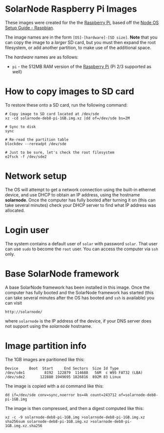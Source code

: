 # SolarNode Raspberry Pi Images

These images were created for the the [Raspberry Pi][1], based 
off the [Node OS Setup Guide - Raspbian][2].

The image names are in the form `[OS]-[hardware]-[SD size]`. **Note**
that you can copy the image to a _larger_ SD card, but you must then
expand the root filesystem, or add another partition, to make use of
the additional space.

The *hardware* names are as follows:

 * `pi` - the 512MB RAM version of the [Raspberry Pi][1] (Pi 2/3 supported
   as well)
 	
# How to copy images to SD card

To restore these onto a SD card, run the following command:

	# Copy image to SD card located at /dev/sde
	xz -cd solarnode-deb8-pi-1GB.img.xz |dd of=/dev/sde bs=2M
	
	# Sync to disk
	sync
	
	# Re-read the partition table
	blockdev --rereadpt /dev/sde
	
	# Just to be sure, let's check the root filesystem
	e2fsck -f /dev/sde2

# Network setup

The OS will attempt to get a network connection using the built-in
ethernet device, and use DHCP to obtain an IP address, using the hostname
**solarnode**. Once the computer has fully booted after turning it on (this
can take several minutes) check your DHCP server to find what IP address was
allocated.

# Login user

The system contains a default user of `solar` with password `solar`. That user can
use `sudo` to become the `root` user. You can access the computer via `ssh` only.

# Base SolarNode framework

A base SolarNode framework has been installed in this image. Once the computer has
fully booted and the SolarNode framework has started (this can take several minutes
after the OS has booted and `ssh` is available) you can visit

	http://solarnode/

where `solarnode` is the IP address of the device, if your DNS server does not
support using the _solarnode_ hostname.

# Image partition info

The 1GB images are paritioned like this:

```
Device     Boot  Start     End Sectors  Size Id Type
/dev/sde1         8192  122879  114688   56M  c W95 FAT32 (LBA)
/dev/sde2       122880 1949695 1826816  892M 83 Linux
```

The image is copied with a `dd` command like this:

```
dd if=/dev/sde conv=sync,noerror bs=4k count=243712 of=solarnode-deb8-pi-1GB.img
```

The image is then compressed, and then a digest computed like this:

```
xz -c -9 solarnode-deb8-pi-1GB.img >solarnode-deb8-pi-1GB.img.xz
sha256sum solarnode-deb8-pi-1GB.img.xz >solarnode-deb8-pi-1GB.img.xz.sha256
```

  [1]: https://www.raspberrypi.org/
  [2]: https://github.com/SolarNetwork/solarnetwork/wiki/SolarNode-OS-Setup-Guide-Raspbian
